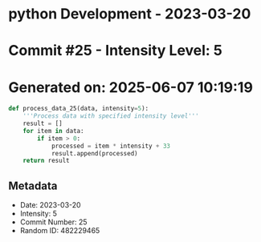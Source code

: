 ﻿# python Development - 2023-03-20
# Commit #25 - Intensity Level: 5
# Generated on: 2025-06-07 10:19:19
```python
def process_data_25(data, intensity=5):
    '''Process data with specified intensity level'''
    result = []
    for item in data:
        if item > 0:
            processed = item * intensity + 33
            result.append(processed)
    return result
```
## Metadata
- Date: 2023-03-20
- Intensity: 5
- Commit Number: 25
- Random ID: 482229465
